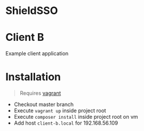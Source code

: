# ShieldSSO

Client B
==============

Example client application


Installation
============

> Requires [vagrant](https://www.vagrantup.com/)

* Checkout master branch
* Execute `vagrant up` inside project root
* Execute `composer install` inside project root on vm
* Add host `client-b.local` for 192.168.56.109
